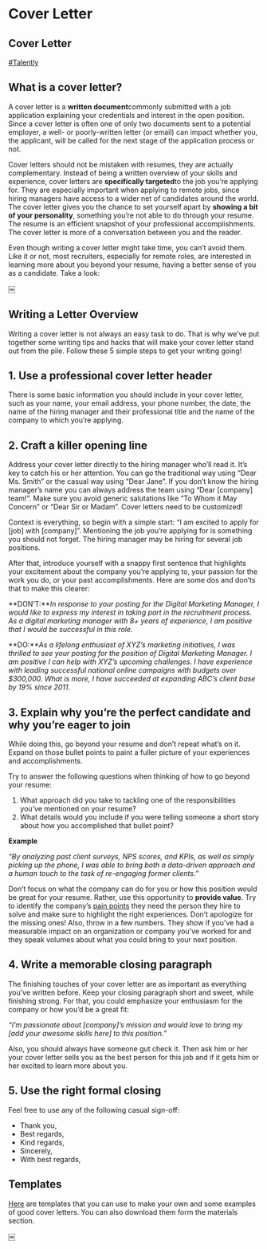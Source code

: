 # Cover Letter

## Cover Letter

[#Talently](bear://x-callback-url/open-tag?name=Talently)

## What is a cover letter?

A cover letter is a **written document**commonly submitted with a job application explaining your credentials and interest in the open position. Since a cover letter is often one of only two documents sent to a potential employer, a well- or poorly-written letter (or email) can impact whether you, the applicant, will be called for the next stage of the application process or not.

Cover letters should not be mistaken with resumes, they are actually complementary. Instead of being a written overview of your skills and experience, cover letters are **specifically targeted**to the job you’re applying for. They are especially important when applying to remote jobs, since hiring managers have access to a wider net of candidates around the world. The cover letter gives you the chance to set yourself apart by **showing a bit of your personality**, something you’re not able to do through your resume. The resume is an efficient snapshot of your professional accomplishments. The cover letter is more of a conversation between you and the reader.

Even though writing a cover letter might take time, you can’t avoid them. Like it or not, most recruiters, especially for remote roles, are interested in learning more about you beyond your resume, having a better sense of you as a candidate. Take a look:

￼

## Writing a Letter Overview

Writing a cover letter is not always an easy task to do. That is why we’ve put together some writing tips and hacks that will make your cover letter stand out from the pile. Follow these 5 simple steps to get your writing going!

## 1. Use a professional cover letter header

There is some basic information you should include in your cover letter, such as your name, your email address, your phone number, the date, the name of the hiring manager and their professional title and the name of the company to which you’re applying.

## 2. Craft a killer opening line

Address your cover letter directly to the hiring manager who’ll read it. It’s key to catch his or her attention. You can go the traditional way using “Dear Ms. Smith” or the casual way using “Dear Jane”. If you don’t know the hiring manager’s name you can always address the team using “Dear \[company] team!”. Make sure you avoid generic salutations like “To Whom it May Concern” or “Dear Sir or Madam”. Cover letters need to be customized!

Context is everything, so begin with a simple start: “I am excited to apply for \[job] with \[company]”. Mentioning the job you’re applying for is something you should not forget. The hiring manager may be hiring for several job positions.

After that, introduce yourself with a snappy first sentence that highlights your excitement about the company you’re applying to, your passion for the work you do, or your past accomplishments. Here are some dos and don’ts that to make this clearer:

\*\*DON’T:\*\*_In response to your posting for the Digital Marketing Manager, I would like to express my interest in taking part in the recruitment process. As a digital marketing manager with 8+ years of experience, I am positive that I would be successful in this role._

\*\*DO:\*\*_As a lifelong enthusiast of XYZ’s marketing initiatives, I was thrilled to see your posting for the position of Digital Marketing Manager. I am positive I can help with XYZ’s upcoming challenges. I have experience with leading successful national online campaigns with budgets over $300,000. What is more, I have succeeded at expanding ABC’s client base by 19% since 2011._

## 3. Explain why you’re the perfect candidate and why you’re eager to join

While doing this, go beyond your resume and don’t repeat what’s on it. Expand on those bullet points to paint a fuller picture of your experiences and accomplishments.

Try to answer the following questions when thinking of how to go beyond your resume:

1. What approach did you take to tackling one of the responsibilities you’ve mentioned on your resume?
2. What details would you include if you were telling someone a short story about how you accomplished that bullet point?

**Example**

_“By analyzing past client surveys, NPS scores, and KPIs, as well as simply picking up the phone, I was able to bring both a data-driven approach and a human touch to the task of re-engaging former clients.”_

Don’t focus on what the company can do for you or how this position would be great for your resume. Rather, use this opportunity to **provide value**. Try to identify the company’s [pain points](https://www.themuse.com/advice/this-is-how-you-write-a-pain-point-cover-letter-examples-included) they need the person they hire to solve and make sure to highlight the right experiences. Don’t apologize for the missing ones! Also, throw in a few numbers. They show if you’ve had a measurable impact on an organization or company you’ve worked for and they speak volumes about what you could bring to your next position.

## 4. Write a memorable closing paragraph

The finishing touches of your cover letter are as important as everything you’ve written before. Keep your closing paragraph short and sweet, while finishing strong. For that, you could emphasize your enthusiasm for the company or how you’d be a great fit:

_“I’m passionate about \[company]’s mission and would love to bring my \[add your awesome skills here] to this position.”_

Also, you should always have someone gut check it. Then ask him or her your cover letter sells you as the best person for this job and if it gets him or her excited to learn more about you.

## 5. Use the right formal closing

Feel free to use any of the following casual sign-off:

* Thank you,
* Best regards,
* Kind regards,
* Sincerely,
* With best regards,

## Templates

[Here](https://docs.google.com/document/d/1R7Ub5mv2MEGsHMYrO3jqX0KBWJWadWR\_sRnxj5le7qk/edit?usp=sharing) are templates that you can use to make your own and some examples of good cover letters. You can also download them form the materials section.

￼
